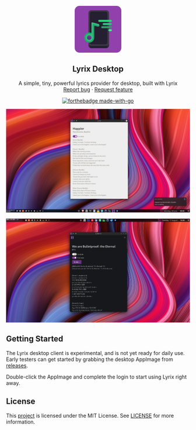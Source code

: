 <p align="center">
    <img src="./cmd/desktop/AppDir/lyrix-desktop.png" alt="Logo" width=128 height=128>

<h2 align="center">Lyrix Desktop</h2>

  <p align="center">
    A simple, tiny, powerful lyrics provider for desktop, built with Lyrix
    <br>
    <a href="https://github.com/lyrix-music/cli/issues/new">Report bug</a>
    ·
    <a href="https://github.com/lyrix-music/cli/issues/new">Request feature</a>
  </p>
</p>

<div align="center">

[![forthebadge made-with-go](http://ForTheBadge.com/images/badges/made-with-go.svg)](https://golang.org/)

</div>


![Lyrix Desktop in action](./cmd/desktop/docs/img/screenshot.png)

![Lyrix Desktop with Romanization support](./cmd/desktop/docs/img/screenshot-romanization.png)

Getting Started
---------------

The Lyrix desktop client is experimental, and is not yet ready 
for daily use. Early testers can get started by grabbing 
the desktop AppImage from [releases][lyrix-releases].

Double-click the AppImage and complete the login to start using
Lyrix right away.




License
-------
This [project][lyrix] is licensed under the MIT License.
See [LICENSE][license] for more information.


[lyrix]: https://github.com/lyrix-music/cli 
[lyrix-releases]: https://github.com/lyrix-music/cli/releases/tag/continuous
[license]: ./LICENSE

